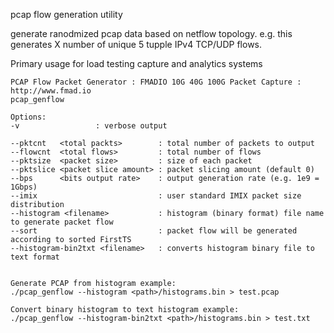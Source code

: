pcap flow generation utility

generate ranodmized pcap data based on netflow topology. e.g. this generates X number of unique 5 tupple IPv4 TCP/UDP flows. 

Primary usage for load testing capture and analytics systems


```
PCAP Flow Packet Generator : FMADIO 10G 40G 100G Packet Capture : http://www.fmad.io
pcap_genflow

Options:
-v                 : verbose output

--pktcnt   <total packts>        : total number of packets to output
--flowcnt  <total flows>         : total number of flows
--pktsize  <packet size>         : size of each packet
--pktslice <packet slice amount> : packet slicing amount (default 0)
--bps      <bits output rate>    : output generation rate (e.g. 1e9 = 1Gbps)
--imix                           : user standard IMIX packet size distribution
--histogram <filename>           : histogram (binary format) file name to generate packet flow
--sort                           : packet flow will be generated according to sorted FirstTS
--histogram-bin2txt <filename>   : converts histogram binary file to text format


Generate PCAP from histogram example:
./pcap_genflow --histogram <path>/histograms.bin > test.pcap

Convert binary histogram to text histogram example:
./pcap_genflow --histogram-bin2txt <path>/histograms.bin > test.txt


```

